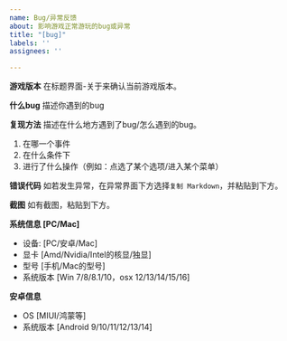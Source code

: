 ```yaml
---
name: Bug/异常反馈
about: 影响游戏正常游玩的bug或异常
title: "[bug]"
labels: ''
assignees: ''

---
```


**游戏版本**
在标题界面-关于来确认当前游戏版本。

**什么bug**
描述你遇到的bug

**复现方法**
描述在什么地方遇到了bug/怎么遇到的bug。
1. 在哪一个事件
2. 在什么条件下
3. 进行了什么操作（例如：点选了某个选项/进入某个菜单）

**错误代码**
如若发生异常，在异常界面下方选择`复制 Markdown`，并粘贴到下方。

**截图**
如有截图，粘贴到下方。

**系统信息 [PC/Mac]**
 - 设备: [PC/安卓/Mac]
 - 显卡 [Amd/Nvidia/Intel的核显/独显]
 - 型号 [手机/Mac的型号]
 - 系统版本 [Win 7/8/8.1/10，osx 12/13/14/15/16]

**安卓信息**
 - OS [MIUI/鸿蒙等]
 - 系统版本 [Android 9/10/11/12/13/14]
